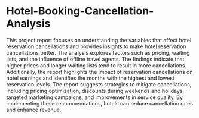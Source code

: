 # Hotel-Booking-Cancellation-Analysis
 This project report focuses on understanding the variables that affect hotel reservation cancellations and provides insights to make hotel reservation cancellations better. The analysis explores factors such as pricing, waiting lists, and the influence of offline travel agents. The findings indicate that higher prices and longer waiting lists tend to result in more cancellations. Additionally, the report highlights the impact of reservation cancellations on hotel earnings and identifies the months with the highest and lowest reservation levels. The report suggests strategies to mitigate cancellations, including pricing optimization, discounts during weekends and holidays, targeted marketing campaigns, and improvements in service quality. By implementing these recommendations, hotels can reduce cancellation rates and enhance revenue.
